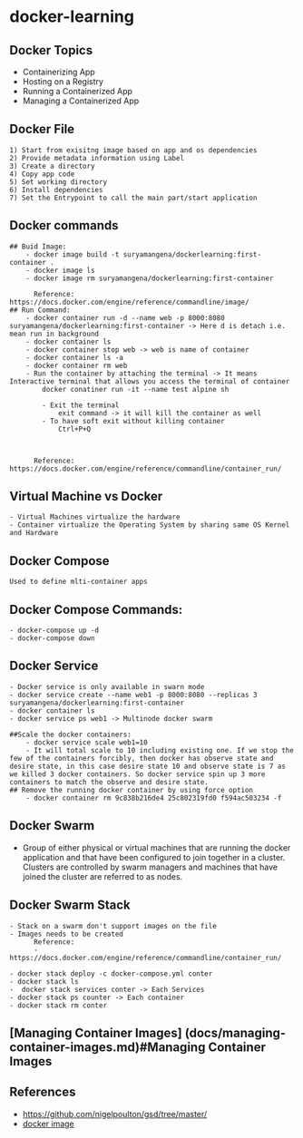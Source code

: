 # docker-learning

## Docker Topics
 - Containerizing App
 - Hosting on a Registry
 - Running a Containerized App
 - Managing a Containerized App


## Docker File
    1) Start from exisitng image based on app and os dependencies
    2) Provide metadata information using Label 
    3) Create a directory 
    4) Copy app code
    5) Set working directory 
    6) Install dependencies 
    7) Set the Entrypoint to call the main part/start application

## Docker commands
    ## Buid Image:
        - docker image build -t suryamangena/dockerlearning:first-container .
        - docker image ls
        - docker image rm suryamangena/dockerlearning:first-container 

          Reference: https://docs.docker.com/engine/reference/commandline/image/
    ## Run Command:
        - docker container run -d --name web -p 8000:8080 suryamangena/dockerlearning:first-container -> Here d is detach i.e. mean run in background 
        - docker container ls
        - docker container stop web -> web is name of container 
        - docker container ls -a 
        - docker container rm web
        - Run the container by attaching the terminal -> It means Interactive terminal that allows you access the terminal of container
            docker conatiner run -it --name test alpine sh

            - Exit the terminal 
                exit command -> it will kill the container as well
            - To have soft exit without killing container 
                Ctrl+P+Q



          Reference: https://docs.docker.com/engine/reference/commandline/container_run/

## Virtual Machine vs Docker
    - Virtual Machines virtualize the hardware
    - Container virtualize the Operating System by sharing same OS Kernel and Hardware

## Docker Compose
    Used to define mlti-container apps
    
## Docker Compose Commands:

    - docker-compose up -d 
    - docker-compose down


## Docker Service
    - Docker service is only available in swarn mode
    - docker service create --name web1 -p 8000:8080 --replicas 3 suryamangena/dockerlearning:first-container
    - docker container ls
    - docker service ps web1 -> Multinode docker swarm
    
    ##Scale the docker containers:
        - docker service scale web1=10
        - It will total scale to 10 including existing one. If we stop the few of the containers forcibly, then docker has observe state and desire state, in this case desire state 10 and observe state is 7 as we killed 3 docker containers. So docker service spin up 3 more containers to match the observe and desire state.
    ## Remove the running docker container by using force option
        - docker container rm 9c838b216de4 25c802319fd0 f594ac503234 -f

## Docker Swarm
   - Group of either physical or virtual machines that are running the docker application and that have been configured to join together in a cluster. Clusters are controlled by swarm managers and machines that have joined the cluster are referred to as nodes.

## Docker Swarm Stack
    - Stack on a swarm don't support images on the file 
    - Images needs to be created 
          Reference: 
          - https://docs.docker.com/engine/reference/commandline/container_run/

    - docker stack deploy -c docker-compose.yml conter
    - docker stack ls 
    -  docker stack services conter -> Each Services 
    - docker stack ps counter -> Each container
    - docker stack rm conter

## [Managing Container Images] (docs/managing-container-images.md)#Managing Container Images
        
 ## References
 - https://github.com/nigelpoulton/gsd/tree/master/
 - [docker image](images/docker-image.png)



